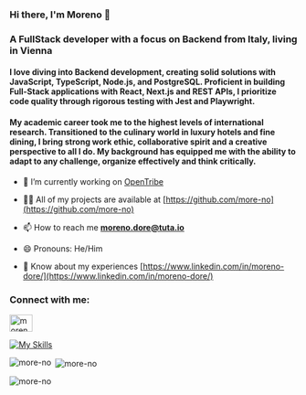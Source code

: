 ### Hi there,  I'm Moreno 👋

<h3>A FullStack developer with a focus on Backend from Italy, living in Vienna</h3>

<h4>I love diving into Backend development, creating solid solutions with JavaScript, TypeScript, Node.js, and PostgreSQL. Proficient in building Full-Stack applications with React, Next.js and REST APIs, I prioritize code quality through rigorous testing with Jest and Playwright. </h4>
<h4> My academic career took me to the highest levels of international research. Transitioned to the culinary world in luxury hotels and fine dining, I bring strong work ethic, collaborative spirit and a creative perspective to all I do. My background has equipped me with the ability to adapt to any challenge, organize effectively and think critically.</h4>

- 🔭 I’m currently working on [OpenTribe](opentribe.fly.dev/)

- 👨‍💻 All of my projects are available at [https://github.com/more-no](https://github.com/more-no)

- 📫 How to reach me **moreno.dore@tuta.io**
  
- 😄 Pronouns: He/Him

- 📄 Know about my experiences [https://www.linkedin.com/in/moreno-dore/](https://www.linkedin.com/in/moreno-dore/)

<h3 align="left">Connect with me:</h3>
<p align="left">
<a href="https://linkedin.com/in/moreno-dore" target="blank"><img align="center" src="https://raw.githubusercontent.com/rahuldkjain/github-profile-readme-generator/master/src/images/icons/Social/linked-in-alt.svg" alt="moreno-dore" height="30" width="40" /></a>
</p>

[![My Skills](https://skillicons.dev/icons?i=js,ts,html,css,nodejs,react,nextjs,postgres,jest,tailwind)](https://skillicons.dev)

<p><img align="left" src="https://github-readme-stats.vercel.app/api/top-langs?username=more-no&show_icons=true&locale=en&layout=compact" alt="more-no" /></p>

<p>&nbsp;<img align="center" src="https://github-readme-stats.vercel.app/api?username=more-no&show_icons=true&locale=en" alt="more-no" /></p>

<p><img align="center" src="https://github-readme-streak-stats.herokuapp.com/?user=more-no&" alt="more-no" /></p>
